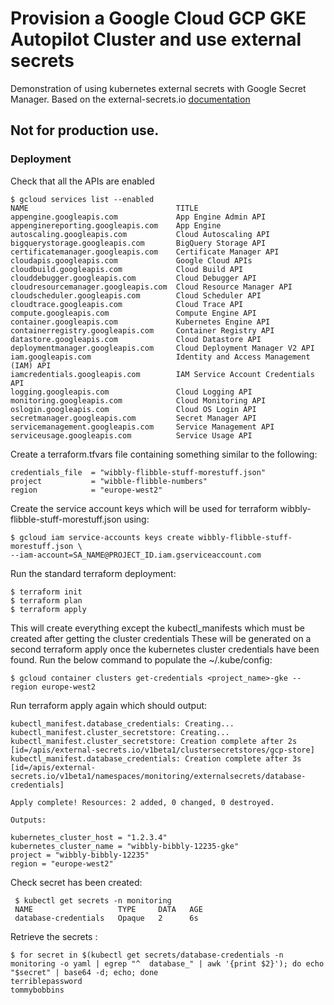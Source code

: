 # Provision a Google Cloud GCP GKE Autopilot Cluster and use external secrets

Demonstration of using kubernetes external secrets with Google Secret Manager. Based on the external-secrets.io [documentation](https://external-secrets.io/v0.8.3/provider/google-secrets-manager/)

## Not for production use.


### Deployment

Check that all the APIs are enabled
```
$ gcloud services list --enabled
NAME                                 TITLE
appengine.googleapis.com             App Engine Admin API
appenginereporting.googleapis.com    App Engine
autoscaling.googleapis.com           Cloud Autoscaling API
bigquerystorage.googleapis.com       BigQuery Storage API
certificatemanager.googleapis.com    Certificate Manager API
cloudapis.googleapis.com             Google Cloud APIs
cloudbuild.googleapis.com            Cloud Build API
clouddebugger.googleapis.com         Cloud Debugger API
cloudresourcemanager.googleapis.com  Cloud Resource Manager API
cloudscheduler.googleapis.com        Cloud Scheduler API
cloudtrace.googleapis.com            Cloud Trace API
compute.googleapis.com               Compute Engine API
container.googleapis.com             Kubernetes Engine API
containerregistry.googleapis.com     Container Registry API
datastore.googleapis.com             Cloud Datastore API
deploymentmanager.googleapis.com     Cloud Deployment Manager V2 API
iam.googleapis.com                   Identity and Access Management (IAM) API
iamcredentials.googleapis.com        IAM Service Account Credentials API
logging.googleapis.com               Cloud Logging API
monitoring.googleapis.com            Cloud Monitoring API
oslogin.googleapis.com               Cloud OS Login API
secretmanager.googleapis.com         Secret Manager API
servicemanagement.googleapis.com     Service Management API
serviceusage.googleapis.com          Service Usage API
```

Create a terraform.tfvars file containing something similar to the following:

    credentials_file  = "wibbly-flibble-stuff-morestuff.json"
    project           = "wibble-flibble-numbers"
    region            = "europe-west2"

Create the service account keys which will be used for terraform wibbly-flibble-stuff-morestuff.json using:

    $ gcloud iam service-accounts keys create wibbly-flibble-stuff-morestuff.json \
    --iam-account=SA_NAME@PROJECT_ID.iam.gserviceaccount.com 


Run the standard terraform deployment:
   ```
   $ terraform init
   $ terraform plan
   $ terraform apply
   ```


This will create everything except the kubectl_manifests which must be created after getting the cluster credentials These will be generated on a second terraform apply once the kubernetes cluster credentials have been found.
Run the below command to populate the ~/.kube/config:

    $ gcloud container clusters get-credentials <project_name>-gke --region europe-west2

Run terraform apply again which should output:

```
kubectl_manifest.database_credentials: Creating...
kubectl_manifest.cluster_secretstore: Creating...
kubectl_manifest.cluster_secretstore: Creation complete after 2s [id=/apis/external-secrets.io/v1beta1/clustersecretstores/gcp-store]
kubectl_manifest.database_credentials: Creation complete after 3s [id=/apis/external-secrets.io/v1beta1/namespaces/monitoring/externalsecrets/database-credentials]

Apply complete! Resources: 2 added, 0 changed, 0 destroyed.

Outputs:

kubernetes_cluster_host = "1.2.3.4"
kubernetes_cluster_name = "wibbly-bibbly-12235-gke"
project = "wibbly-bibbly-12235"
region = "europe-west2"
```

Check secret has been created:

     $ kubectl get secrets -n monitoring
     NAME                   TYPE     DATA   AGE
     database-credentials   Opaque   2      6s

Retrieve the secrets : 

```
$ for secret in $(kubectl get secrets/database-credentials -n monitoring -o yaml | egrep "^  database_" | awk '{print $2}'); do echo "$secret" | base64 -d; echo; done
terriblepassword
tommybobbins
```
